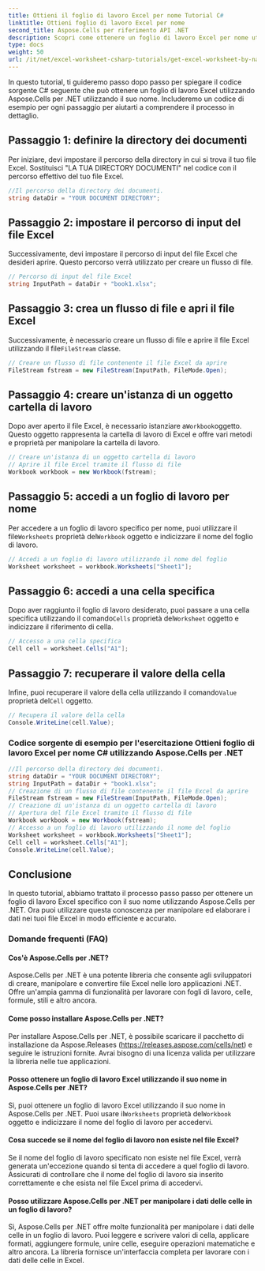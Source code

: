 ```yaml
---
title: Ottieni il foglio di lavoro Excel per nome Tutorial C#
linktitle: Ottieni foglio di lavoro Excel per nome
second_title: Aspose.Cells per riferimento API .NET
description: Scopri come ottenere un foglio di lavoro Excel per nome utilizzando Aspose.Cells per .NET. Tutorial passo passo con esempi di codice.
type: docs
weight: 50
url: /it/net/excel-worksheet-csharp-tutorials/get-excel-worksheet-by-name-csharp-tutorial/
---
```

In questo tutorial, ti guideremo passo dopo passo per spiegare il codice sorgente C# seguente che può ottenere un foglio di lavoro Excel utilizzando Aspose.Cells per .NET utilizzando il suo nome. Includeremo un codice di esempio per ogni passaggio per aiutarti a comprendere il processo in dettaglio.

## Passaggio 1: definire la directory dei documenti

Per iniziare, devi impostare il percorso della directory in cui si trova il tuo file Excel. Sostituisci "LA TUA DIRECTORY DOCUMENTI" nel codice con il percorso effettivo del tuo file Excel.

```csharp
//Il percorso della directory dei documenti.
string dataDir = "YOUR DOCUMENT DIRECTORY";
```

## Passaggio 2: impostare il percorso di input del file Excel

Successivamente, devi impostare il percorso di input del file Excel che desideri aprire. Questo percorso verrà utilizzato per creare un flusso di file.

```csharp
// Percorso di input del file Excel
string InputPath = dataDir + "book1.xlsx";
```

## Passaggio 3: crea un flusso di file e apri il file Excel

 Successivamente, è necessario creare un flusso di file e aprire il file Excel utilizzando il file`FileStream` classe.

```csharp
// Creare un flusso di file contenente il file Excel da aprire
FileStream fstream = new FileStream(InputPath, FileMode.Open);
```

## Passaggio 4: creare un'istanza di un oggetto cartella di lavoro

 Dopo aver aperto il file Excel, è necessario istanziare a`Workbook`oggetto. Questo oggetto rappresenta la cartella di lavoro di Excel e offre vari metodi e proprietà per manipolare la cartella di lavoro.

```csharp
// Creare un'istanza di un oggetto cartella di lavoro
// Aprire il file Excel tramite il flusso di file
Workbook workbook = new Workbook(fstream);
```

## Passaggio 5: accedi a un foglio di lavoro per nome

Per accedere a un foglio di lavoro specifico per nome, puoi utilizzare il file`Worksheets` proprietà del`Workbook` oggetto e indicizzare il nome del foglio di lavoro.

```csharp
// Accedi a un foglio di lavoro utilizzando il nome del foglio
Worksheet worksheet = workbook.Worksheets["Sheet1"];
```

## Passaggio 6: accedi a una cella specifica

 Dopo aver raggiunto il foglio di lavoro desiderato, puoi passare a una cella specifica utilizzando il comando`Cells` proprietà del`Worksheet` oggetto e indicizzare il riferimento di cella.

```csharp
// Accesso a una cella specifica
Cell cell = worksheet.Cells["A1"];
```

## Passaggio 7: recuperare il valore della cella

 Infine, puoi recuperare il valore della cella utilizzando il comando`Value` proprietà del`Cell` oggetto.

```csharp
// Recupera il valore della cella
Console.WriteLine(cell.Value);
```

### Codice sorgente di esempio per l'esercitazione Ottieni foglio di lavoro Excel per nome C# utilizzando Aspose.Cells per .NET 
```csharp
//Il percorso della directory dei documenti.
string dataDir = "YOUR DOCUMENT DIRECTORY";
string InputPath = dataDir + "book1.xlsx";
// Creazione di un flusso di file contenente il file Excel da aprire
FileStream fstream = new FileStream(InputPath, FileMode.Open);
// Creazione di un'istanza di un oggetto cartella di lavoro
// Apertura del file Excel tramite il flusso di file
Workbook workbook = new Workbook(fstream);
// Accesso a un foglio di lavoro utilizzando il nome del foglio
Worksheet worksheet = workbook.Worksheets["Sheet1"];
Cell cell = worksheet.Cells["A1"];
Console.WriteLine(cell.Value);
```

## Conclusione

In questo tutorial, abbiamo trattato il processo passo passo per ottenere un foglio di lavoro Excel specifico con il suo nome utilizzando Aspose.Cells per .NET. Ora puoi utilizzare questa conoscenza per manipolare ed elaborare i dati nei tuoi file Excel in modo efficiente e accurato.

### Domande frequenti (FAQ)

#### Cos'è Aspose.Cells per .NET?

Aspose.Cells per .NET è una potente libreria che consente agli sviluppatori di creare, manipolare e convertire file Excel nelle loro applicazioni .NET. Offre un'ampia gamma di funzionalità per lavorare con fogli di lavoro, celle, formule, stili e altro ancora.

#### Come posso installare Aspose.Cells per .NET?

Per installare Aspose.Cells per .NET, è possibile scaricare il pacchetto di installazione da Aspose.Releases (https://releases.aspose.com/cells/net) e seguire le istruzioni fornite. Avrai bisogno di una licenza valida per utilizzare la libreria nelle tue applicazioni.

#### Posso ottenere un foglio di lavoro Excel utilizzando il suo nome in Aspose.Cells per .NET?

 Sì, puoi ottenere un foglio di lavoro Excel utilizzando il suo nome in Aspose.Cells per .NET. Puoi usare il`Worksheets` proprietà del`Workbook` oggetto e indicizzare il nome del foglio di lavoro per accedervi.

#### Cosa succede se il nome del foglio di lavoro non esiste nel file Excel?

Se il nome del foglio di lavoro specificato non esiste nel file Excel, verrà generata un'eccezione quando si tenta di accedere a quel foglio di lavoro. Assicurati di controllare che il nome del foglio di lavoro sia inserito correttamente e che esista nel file Excel prima di accedervi.

#### Posso utilizzare Aspose.Cells per .NET per manipolare i dati delle celle in un foglio di lavoro?

Sì, Aspose.Cells per .NET offre molte funzionalità per manipolare i dati delle celle in un foglio di lavoro. Puoi leggere e scrivere valori di cella, applicare formati, aggiungere formule, unire celle, eseguire operazioni matematiche e altro ancora. La libreria fornisce un'interfaccia completa per lavorare con i dati delle celle in Excel.